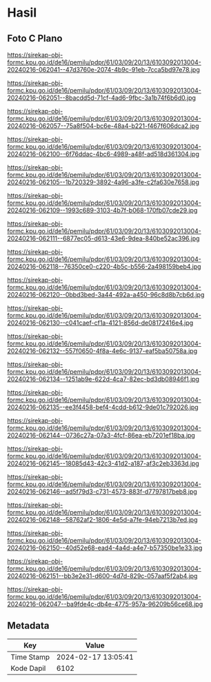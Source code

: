 # Hasil

## Foto C Plano

https://sirekap-obj-formc.kpu.go.id/de16/pemilu/pdpr/61/03/09/20/13/6103092013004-20240216-062041--47d3760e-2074-4b9c-91eb-7cca5bd97e78.jpg

https://sirekap-obj-formc.kpu.go.id/de16/pemilu/pdpr/61/03/09/20/13/6103092013004-20240216-062051--8bacdd5d-71cf-4ad6-9fbc-3a1b74f6b6d0.jpg

https://sirekap-obj-formc.kpu.go.id/de16/pemilu/pdpr/61/03/09/20/13/6103092013004-20240216-062057--75a8f504-bc6e-48a4-b221-f467f606dca2.jpg

https://sirekap-obj-formc.kpu.go.id/de16/pemilu/pdpr/61/03/09/20/13/6103092013004-20240216-062100--6f76ddac-4bc6-4989-a48f-ad518d361304.jpg

https://sirekap-obj-formc.kpu.go.id/de16/pemilu/pdpr/61/03/09/20/13/6103092013004-20240216-062105--1b720329-3892-4a96-a3fe-c2fa630e7658.jpg

https://sirekap-obj-formc.kpu.go.id/de16/pemilu/pdpr/61/03/09/20/13/6103092013004-20240216-062109--1993c689-3103-4b7f-b068-170fb07cde29.jpg

https://sirekap-obj-formc.kpu.go.id/de16/pemilu/pdpr/61/03/09/20/13/6103092013004-20240216-062111--6877ec05-d613-43e6-9dea-840be52ac396.jpg

https://sirekap-obj-formc.kpu.go.id/de16/pemilu/pdpr/61/03/09/20/13/6103092013004-20240216-062118--76350ce0-c220-4b5c-b556-2a498159beb4.jpg

https://sirekap-obj-formc.kpu.go.id/de16/pemilu/pdpr/61/03/09/20/13/6103092013004-20240216-062120--0bbd3bed-3a44-492a-a450-96c8d8b7cb6d.jpg

https://sirekap-obj-formc.kpu.go.id/de16/pemilu/pdpr/61/03/09/20/13/6103092013004-20240216-062130--c041caef-cf1a-4121-856d-de08172416e4.jpg

https://sirekap-obj-formc.kpu.go.id/de16/pemilu/pdpr/61/03/09/20/13/6103092013004-20240216-062132--557f0650-4f8a-4e6c-9137-eaf5ba50758a.jpg

https://sirekap-obj-formc.kpu.go.id/de16/pemilu/pdpr/61/03/09/20/13/6103092013004-20240216-062134--1251ab9e-622d-4ca7-82ec-bd3db08946f1.jpg

https://sirekap-obj-formc.kpu.go.id/de16/pemilu/pdpr/61/03/09/20/13/6103092013004-20240216-062135--ee3f4458-bef4-4cdd-b612-9de01c792026.jpg

https://sirekap-obj-formc.kpu.go.id/de16/pemilu/pdpr/61/03/09/20/13/6103092013004-20240216-062144--0736c27a-07a3-4fcf-86ea-eb7201ef18ba.jpg

https://sirekap-obj-formc.kpu.go.id/de16/pemilu/pdpr/61/03/09/20/13/6103092013004-20240216-062145--18085d43-42c3-41d2-a187-af3c2eb3363d.jpg

https://sirekap-obj-formc.kpu.go.id/de16/pemilu/pdpr/61/03/09/20/13/6103092013004-20240216-062146--ad5f79d3-c731-4573-883f-d7797817beb8.jpg

https://sirekap-obj-formc.kpu.go.id/de16/pemilu/pdpr/61/03/09/20/13/6103092013004-20240216-062148--58762af2-1806-4e5d-a7fe-94eb7213b7ed.jpg

https://sirekap-obj-formc.kpu.go.id/de16/pemilu/pdpr/61/03/09/20/13/6103092013004-20240216-062150--40d52e68-ead4-4a4d-a4e7-b57350be1e33.jpg

https://sirekap-obj-formc.kpu.go.id/de16/pemilu/pdpr/61/03/09/20/13/6103092013004-20240216-062151--bb3e2e31-d600-4d7d-829c-057aaf5f2ab4.jpg

https://sirekap-obj-formc.kpu.go.id/de16/pemilu/pdpr/61/03/09/20/13/6103092013004-20240216-062047--ba9fde4c-db4e-4775-957a-96209b56ce68.jpg


## Metadata

| Key        | Value               |
| ---------- | ------------------- |
| Time Stamp | 2024-02-17 13:05:41 |
| Kode Dapil | 6102                |



